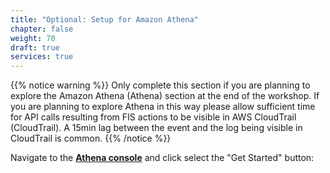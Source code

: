 ```yaml
---
title: "Optional: Setup for Amazon Athena"
chapter: false
weight: 70
draft: true
services: true
---
```


{{% notice warning %}}
Only complete this section if you are planning to explore the Amazon Athena (Athena) section at the end of the workshop. If you are planning to explore Athena in this way please allow sufficient time for API calls resulting from FIS actions to be visible in AWS CloudTrail (CloudTrail). A 15min lag between the event and the log being visible in CloudTrail is common.
{{% /notice %}}

Navigate to the [**Athena console**](https://console.aws.amazon.com/athena/home) and click select the "Get Started" button:



